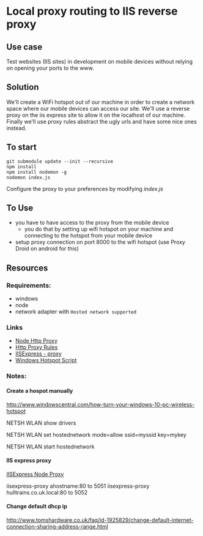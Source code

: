 # Local proxy routing to IIS reverse proxy

## Use case

Test websites (IIS sites) in development on mobile devices without relying on opening your ports to the www.

## Solution

We'll create a WiFi hotspot out of our machine in order to create a network space where our mobile devices can access our site. We'll use a reverse proxy on the iis express site to allow it on the localhost of our machine. Finally we'll use proxy rules abstract the ugly urls and have some nice ones instead.


## To start

```
git submodule update --init --recursive
npm install
npm install nodemon -g
nodemon index.js
```

Configure the proxy to your preferences by modifying _index.js_

## To Use
* you have to have access to the proxy from the mobile device
  * you do that by setting up wifi hotspot on your machine and connecting to the hotspot from your mobile device
* setup proxy connection on port 8000 to the wifi hotspot (use Proxy Droid on android for this)

## Resources
### Requirements:
* windows
* node
* network adapter with ```Hosted network supported```

### Links
* [Node Http Proxy](https://github.com/nodejitsu/node-http-proxy)
* [Http Proxy Rules](https://github.com/donasaur/http-proxy-rules)
* [IISExpress - proxy](https://github.com/icflorescu/iisexpress-proxy)
* [Windows Hotspot Script](https://github.com/JamesCullum/Windows-Hotspot)


### Notes:
#### Create a hospot manually

http://www.windowscentral.com/how-turn-your-windows-10-pc-wireless-hotspot

NETSH WLAN show drivers

NETSH WLAN set hostednetwork mode=allow ssid=myssid key=mykey

NETSH WLAN start hostednetwork


#### IIS express proxy
[IISExpress Node Proxy](https://github.com/icflorescu/iisexpress-proxy)

iisexpress-proxy ahostname:80 to 5051
iisexpress-proxy hulltrains.co.uk.local:80 to 5052

#### Change default dhcp ip

http://www.tomshardware.co.uk/faq/id-1925829/change-default-internet-connection-sharing-address-range.html
